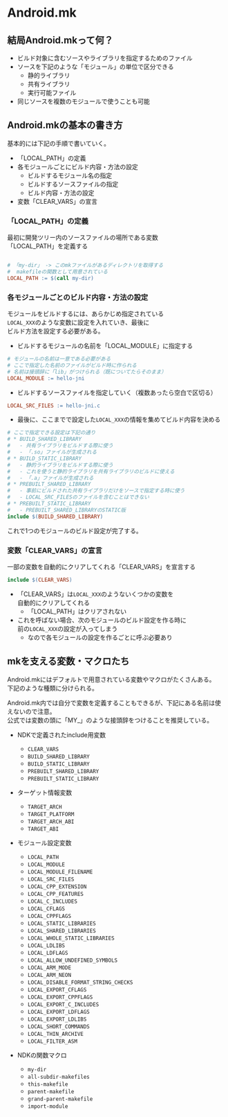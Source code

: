# Android.mk
## 結局Android.mkって何？
* ビルド対象に含むソースやライブラリを指定するためのファイル
* ソースを下記のような「モジュール」の単位で区分できる
  - 静的ライブラリ
  - 共有ライブラリ
  - 実行可能ファイル
* 同じソースを複数のモジュールで使うことも可能

## Android.mkの基本の書き方
基本的には下記の手順で書いていく。

* 「LOCAL_PATH」の定義
* 各モジュールごとにビルド内容・方法の設定
  - ビルドするモジュール名の指定
  - ビルドするソースファイルの指定
  - ビルド内容・方法の設定
* 変数「CLEAR_VARS」の宣言

### 「LOCAL_PATH」の定義
最初に開発ツリー内のソースファイルの場所である変数  
「LOCAL_PATH」を定義する

``` makefile

# 「my-dir」 -> このmkファイルがあるディレクトリを取得する
#  makefileの関数として用意されている
LOCAL_PATH := $(call my-dir)
```

### 各モジュールごとのビルド内容・方法の設定
モジュールをビルドするには、あらかじめ指定されている  
`LOCAL_XXX`のような変数に設定を入れていき、最後に  
ビルド方法を設定する必要がある。

* ビルドするモジュールの名前を「LOCAL_MODULE」に指定する  

``` makefile
# モジュールの名前は一意である必要がある
# ここで指定した名前のファイルがビルド時に作られる
# 名前は接頭辞に「lib」がつけられる（既についてたらそのまま）
LOCAL_MODULE := hello-jni
```

* ビルドするソースファイルを指定していく（複数あったら空白で区切る）

``` makefile
LOCAL_SRC_FILES := hello-jni.c
```

* 最後に、ここまでで設定した`LOCAL_XXX`の情報を集めてビルド内容を決める

``` makefile
# ここで指定できる設定は下記の通り
# * BUILD_SHARED_LIBRARY
#   - 共有ライブラリをビルドする際に使う
#   - 「.so」ファイルが生成される
# * BUILD_STATIC_LIBRARY
#   - 静的ライブラリをビルドする際に使う
#   - これを使うと静的ライブラリを共有ライブラリのビルドに使える
#   - 「.a」ファイルが生成される
# * PREBUILT_SHARED_LIBRARY
#   - 事前にビルドされた共有ライブラリだけをソースで指定する時に使う
#   - LOCAL_SRC_FILESのファイルを含むことはできない
# * PREBUILT_STATIC_LIBRARY
#   - PREBUILT_SHARED_LIBRARYのSTATIC版
include $(BUILD_SHARED_LIBRARY)
```

これで1つのモジュールのビルド設定が完了する。

### 変数「CLEAR_VARS」の宣言
一部の変数を自動的にクリアしてくれる「CLEAR_VARS」を宣言する

``` makefile
include $(CLEAR_VARS)
```

* 「CLEAR_VARS」は`LOCAL_XXX`のようないくつかの変数を  
  自動的にクリアしてくれる
  - 「LOCAL_PATH」はクリアされない
* これを呼ばない場合、次のモジュールのビルド設定を作る時に  
  前の`LOCAL_XXX`の設定が入ってしまう
  - なので各モジュールの設定を作るごとに呼ぶ必要あり

## mkを支える変数・マクロたち
Android.mkにはデフォルトで用意されている変数やマクロがたくさんある。  
下記のような種類に分けられる。

Android.mk内では自分で変数を定義することもできるが、下記にある名前は使えないので注意。  
公式では変数の頭に「MY_」のような接頭辞をつけることを推奨している。

* NDKで定義されたinclude用変数
  - `CLEAR_VARS`
  - `BUILD_SHARED_LIBRARY`
  - `BUILD_STATIC_LIBRARY`
  - `PREBUILT_SHARED_LIBRARY`
  - `PREBUILT_STATIC_LIBRARY`

* ターゲット情報変数
  - `TARGET_ARCH`
  - `TARGET_PLATFORM`
  - `TARGET_ARCH_ABI`
  - `TARGET_ABI`

* モジュール設定変数
  - `LOCAL_PATH`
  - `LOCAL_MODULE`
  - `LOCAL_MODULE_FILENAME`
  - `LOCAL_SRC_FILES`
  - `LOCAL_CPP_EXTENSION`
  - `LOCAL_CPP_FEATURES`
  - `LOCAL_C_INCLUDES`
  - `LOCAL_CFLAGS`
  - `LOCAL_CPPFLAGS`
  - `LOCAL_STATIC_LIBRARIES`
  - `LOCAL_SHARED_LIBRARIES`
  - `LOCAL_WHOLE_STATIC_LIBRARIES`
  - `LOCAL_LDLIBS`
  - `LOCAL_LDFLAGS`
  - `LOCAL_ALLOW_UNDEFINED_SYMBOLS`
  - `LOCAL_ARM_MODE`
  - `LOCAL_ARM_NEON`
  - `LOCAL_DISABLE_FORMAT_STRING_CHECKS`
  - `LOCAL_EXPORT_CFLAGS`
  - `LOCAL_EXPORT_CPPFLAGS`
  - `LOCAL_EXPORT_C_INCLUDES`
  - `LOCAL_EXPORT_LDFLAGS`
  - `LOCAL_EXPORT_LDLIBS`
  - `LOCAL_SHORT_COMMANDS`
  - `LOCAL_THIN_ARCHIVE`
  - `LOCAL_FILTER_ASM`

* NDKの関数マクロ
  - `my-dir`
  - `all-subdir-makefiles`
  - `this-makefile`
  - `parent-makefile`
  - `grand-parent-makefile`
  - `import-module`

